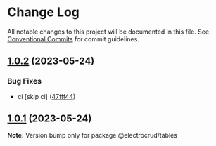 # Change Log

All notable changes to this project will be documented in this file.
See [Conventional Commits](https://conventionalcommits.org) for commit guidelines.

## [1.0.2](https://github.com/garrylachman/ElectroCRUD/compare/v1.0.0...v1.0.2) (2023-05-24)

### Bug Fixes

- ci [skip ci] ([47fff44](https://github.com/garrylachman/ElectroCRUD/commit/47fff44ad3dcbde91b46d6bc21442c799ca3a731))

## [1.0.1](https://github.com/garrylachman/ElectroCRUD/compare/v1.0.0...v1.0.1) (2023-05-24)

**Note:** Version bump only for package @electrocrud/tables
